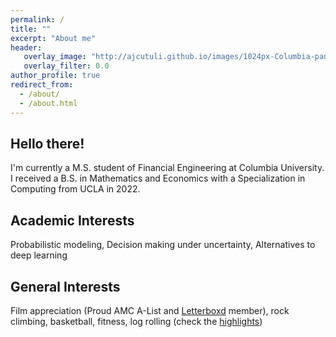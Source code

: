 ```yaml
---
permalink: /
title: ""
excerpt: "About me"
header:
   overlay_image: "http://ajcutuli.github.io/images/1024px-Columbia-pano.jpg"
   overlay_filter: 0.0
author_profile: true
redirect_from: 
  - /about/
  - /about.html 
---
```


**Hello there!**
---

I'm currently a M.S. student of Financial Engineering at Columbia University. I received a B.S. in Mathematics and Economics with a Specialization in Computing from UCLA in 2022.



**Academic Interests**
---
Probabilistic modeling, Decision making under uncertainty, Alternatives to deep learning



**General Interests**
---

Film appreciation (Proud AMC A-List and [Letterboxd](https://letterboxd.com/ajcutuli/) member), rock climbing, basketball, fitness, log rolling (check the [highlights](https://www.instagram.com/stories/highlights/18080647642303348/))



